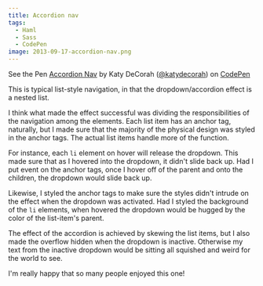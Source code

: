 ```yaml
---
title: Accordion nav
tags:
  - Haml
  - Sass
  - CodePen
image: 2013-09-17-accordion-nav.png
---
```


<p data-height="500" data-theme-id="97" data-slug-hash="kEuwC" data-user="katydecorah" data-default-tab="result" class='codepen'>See the Pen <a href='http://codepen.io/katydecorah/pen/kEuwC'>Accordion Nav</a> by Katy DeCorah (<a href='http://codepen.io/katydecorah'>@katydecorah</a>) on <a href='http://codepen.io'>CodePen</a></p>

This is typical list-style navigation, in that the dropdown/accordion effect is a nested list.

I think what made the effect successful was dividing the responsibilities of the navigation among the elements. Each list item has an anchor tag, naturally, but I made sure that the majority of the physical design was styled in the anchor tags. The actual list items handle more of the function.

For instance, each `li` element on hover will release the dropdown. This made sure that as I hovered into the dropdown, it didn't slide back up. Had I put event on the anchor tags, once I hover off of the parent and onto the children, the dropdown would slide back up.

Likewise, I styled the anchor tags to make sure the styles didn't intrude on the effect when the dropdown was activated. Had I styled the background of the `li` elements, when hovered the dropdown would be hugged by the color of the list-item's parent.

The effect of the accordion is achieved by skewing the list items, but I also made the overflow hidden when the dropdown is inactive. Otherwise my text from the inactive dropdown would be sitting all squished and weird for the world to see.

I'm really happy that so many people enjoyed this one!
